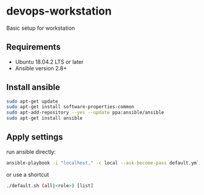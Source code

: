 # devops-workstation
Basic setup for workstation

## Requirements

* Ubuntu 18.04.2 LTS or later
* Ansible version 2.8+

## Install ansible

```bash
sudo apt-get update
sudo apt-get install software-properties-common
sudo apt-add-repository --yes --update ppa:ansible/ansible
sudo apt-get install ansible
```

## Apply settings

run ansible directly:
```bash
ansible-playbook -i "localhost," -c local --ask-become-pass default.yml
```

or use a shortcut
```bash
./default.sh (all|<role>) [list]
```
